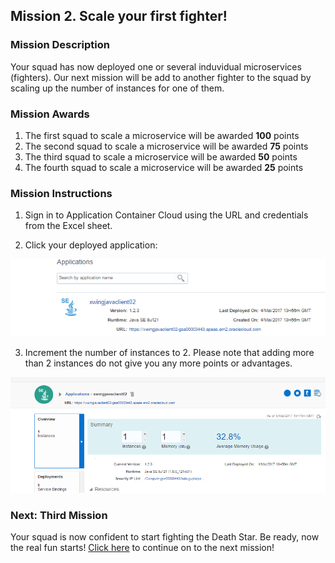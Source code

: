## Mission 2. Scale your first fighter! ##

### Mission Description ###

Your squad has now deployed one or several induvidual microservices (fighters). Our next mission will be add to another fighter to the squad by scaling up the number of instances for one of them. 

### Mission Awards ###

1. The first squad to scale a microservice will be awarded **100** points
2. The second squad to scale a microservice will be awarded **75** points
3. The third squad to scale a microservice will be awarded **50** points
4. The fourth squad to scale a microservice will be awarded **25** points

### Mission Instructions ###

1. Sign in to Application Container Cloud using the URL and credentials from the Excel sheet.

2. Click your deployed application:

![alt text](scale01.PNG)

3. Increment the number of instances to 2. Please note that adding more than 2 instances do not give you any more points or advantages. 

![alt text](scale02.PNG)

### Next: Third Mission ###

Your squad is now confident to start fighting the Death Star. Be ready, now the real fun starts! [Click here](shield.md) to continue on to the next mission!
